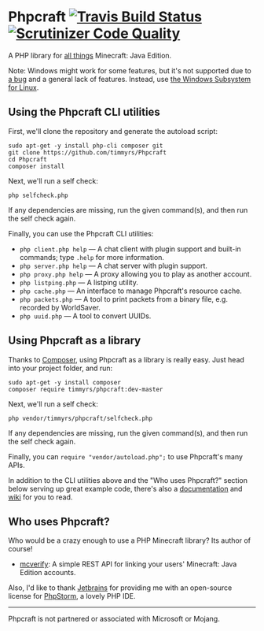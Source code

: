 # Phpcraft [![Travis Build Status](https://travis-ci.org/timmyrs/Phpcraft.svg?branch=master)](https://travis-ci.org/timmyrs/Phpcraft) [![Scrutinizer Code Quality](https://scrutinizer-ci.com/g/timmyrs/Phpcraft/badges/quality-score.png?b=master)](https://scrutinizer-ci.com/g/timmyrs/Phpcraft/?branch=master)

A PHP library for [all things](https://phpcraft.de/docs/namespacePhpcraft.html) Minecraft: Java Edition.

Note: Windows might work for some features, but it's not supported due to [a bug](https://bugs.php.net/bug.php?id=34972) and a general lack of features. Instead, use [the Windows Subsystem for Linux](https://aka.ms/wslinstall).

## Using the Phpcraft CLI utilities

First, we'll clone the repository and generate the autoload script:

    sudo apt-get -y install php-cli composer git
    git clone https://github.com/timmyrs/Phpcraft
    cd Phpcraft
    composer install

Next, we'll run a self check:

    php selfcheck.php

If any dependencies are missing, run the given command(s), and then run the self check again.

Finally, you can use the Phpcraft CLI utilities:

- `php client.php help` — A chat client with plugin support and built-in commands; type `.help` for more information.
- `php server.php help` — A chat server with plugin support.
- `php proxy.php help` — A proxy allowing you to play as another account.
- `php listping.php` — A listping utility.
- `php cache.php` — An interface to manage Phpcraft's resource cache.
- `php packets.php` — A tool to print packets from a binary file, e.g. recorded by WorldSaver.
- `php uuid.php` — A tool to convert UUIDs.

## Using Phpcraft as a library

Thanks to [Composer](https://getcomposer.org/), using Phpcraft as a library is really easy. Just head into your project folder, and run:

    sudo apt-get -y install composer
    composer require timmyrs/phpcraft:dev-master

Next, we'll run a self check:

    php vendor/timmyrs/phpcraft/selfcheck.php

If any dependencies are missing, run the given command(s), and then run the self check again.

Finally, you can `require "vendor/autoload.php";` to use Phpcraft's many APIs.

In addition to the CLI utilities above and the "Who uses Phpcraft?" section below serving up great example code, there's also a [documentation](https://phpcraft.de/docs/namespacePhpcraft.html) and [wiki](https://github.com/timmyrs/Phpcraft/wiki) for you to read.

## Who uses Phpcraft?

Who would be a crazy enough to use a PHP Minecraft library? Its author of course!

- [mcverify](https://github.com/timmyrs/mcverify): A simple REST API for linking your users' Minecraft: Java Edition accounts.

Also, I'd like to thank [Jetbrains](https://www.jetbrains.com/?from=Phpcraft) for providing me with an open-source license for [PhpStorm](https://www.jetbrains.com/phpstorm/?from=Phpcraft), a lovely PHP IDE.

---

Phpcraft is not partnered or associated with Microsoft or Mojang.

